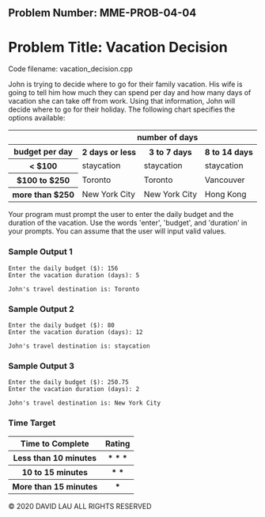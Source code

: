 Problem Number: MME-PROB-04-04
------------------------------

Problem Title: Vacation Decision
================================

Code filename: vacation_decision.cpp

John is trying to decide where to go for their family vacation. His wife is going to tell him how much they can spend per day and how many days of vacation she can take off from work. Using that information, John will decide where to go for their holiday. The following chart specifies the options available:

<style>
  th {text-align : center}
</style>
<table>
  <style>
    th {text-align : center}
  </style>
  <tr>
    <th> </th>
    <th colspan="3" text-align=center> number of days </th>
  </tr>
  <tr>
    <th> budget per day </th>
    <th> 2 days or less </th>
    <th> 3 to 7 days </th>
    <th> 8 to 14 days </th>
  </tr>
  <tr>
    <th> < $100 </th>
    <td> staycation </th>
    <td> staycation </th>
    <td> staycation </th>
  </tr>
  <tr>
    <th> $100 to $250 </th>
    <td> Toronto </th>
    <td> Toronto </th>
    <td> Vancouver </th>
  </tr>
  <tr>
    <th> more than $250 </th>
    <td> New York City </th>
    <td> New York City </th>
    <td> Hong Kong </th>
  </tr>
</table>


Your program must prompt the user to enter the daily budget and the duration of the vacation. Use the words 'enter', 'budget', and 'duration' in your prompts. You can assume that the user will input valid values.

### Sample Output 1

    Enter the daily budget ($): 156
    Enter the vacation duration (days): 5
    
    John's travel destination is: Toronto

### Sample Output 2

    Enter the daily budget ($): 80
    Enter the vacation duration (days): 12
    
    John's travel destination is: staycation

### Sample Output 3

    Enter the daily budget ($): 250.75
    Enter the vacation duration (days): 2
    
    John's travel destination is: New York City

### Time Target

<table>
  <tr>
    <th> Time to Complete </th>
    <th> Rating </th>
  </tr>
  <tr>
    <th> Less than 10 minutes </th>
    <th> * * * </th>
  </tr>
  <tr>
    <th> 10 to 15 minutes </th>
    <th> * * </th>
  </tr>
  <tr>
    <th> More than 15 minutes </th>
    <th> * </th>
  </tr>
</table>


© 2020 DAVID LAU ALL RIGHTS RESERVED
